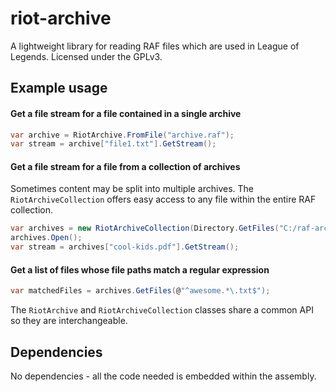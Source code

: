 # riot-archive

A lightweight library for reading RAF files which are used in League of Legends. Licensed under the GPLv3.

## Example usage

#### Get a file stream for a file contained in a single archive
```csharp
var archive = RiotArchive.FromFile("archive.raf");
var stream = archive["file1.txt"].GetStream();
```
#### Get a file stream for a file from a collection of archives
Sometimes content may be split into multiple archives. The `RiotArchiveCollection` offers easy access to any file within the entire RAF collection.
```csharp
var archives = new RiotArchiveCollection(Directory.GetFiles("C:/raf-archives/", "*.raf"));
archives.Open();
var stream = archives["cool-kids.pdf"].GetStream();
```
#### Get a list of files whose file paths match a regular expression
```csharp
var matchedFiles = archives.GetFiles(@"^awesome.*\.txt$");
```
The `RiotArchive` and `RiotArchiveCollection` classes share a common API so they are interchangeable.

## Dependencies
No dependencies - all the code needed is embedded within the assembly.
